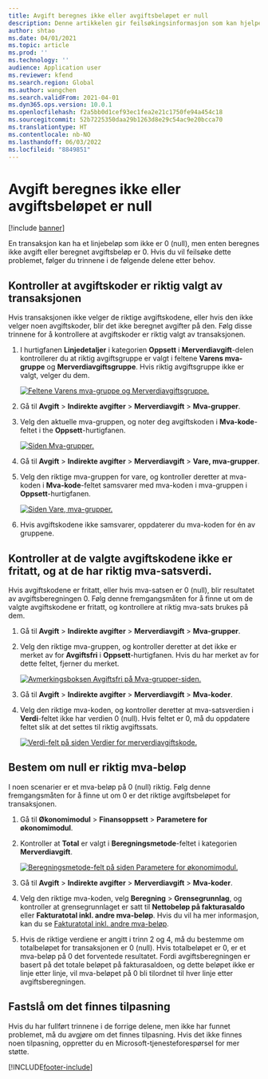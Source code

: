 ```yaml
---
title: Avgift beregnes ikke eller avgiftsbeløpet er null
description: Denne artikkelen gir feilsøkingsinformasjon som kan hjelpe når avgiftsbeløpet er 0 (null) eller avgift ikke beregnes.
author: shtao
ms.date: 04/01/2021
ms.topic: article
ms.prod: ''
ms.technology: ''
audience: Application user
ms.reviewer: kfend
ms.search.region: Global
ms.author: wangchen
ms.search.validFrom: 2021-04-01
ms.dyn365.ops.version: 10.0.1
ms.openlocfilehash: f2a5bb0d1cef93ec1fea2e21c1750fe94a454c18
ms.sourcegitcommit: 52b7225350daa29b1263d8e29c54ac9e20bcca70
ms.translationtype: HT
ms.contentlocale: nb-NO
ms.lasthandoff: 06/03/2022
ms.locfileid: "8849851"
---
```

# <a name="tax-isnt-calculated-or-the-tax-amount-is-zero"></a>Avgift beregnes ikke eller avgiftsbeløpet er null

[!include [banner](../includes/banner.md)]

En transaksjon kan ha et linjebeløp som ikke er 0 (null), men enten beregnes ikke avgift eller beregnet avgiftsbeløp er 0. Hvis du vil feilsøke dette problemet, følger du trinnene i de følgende delene etter behov.

## <a name="verify-that-tax-codes-are-correctly-selected-by-the-transaction"></a>Kontroller at avgiftskoder er riktig valgt av transaksjonen

Hvis transaksjonen ikke velger de riktige avgiftskodene, eller hvis den ikke velger noen avgiftskoder, blir det ikke beregnet avgifter på den. Følg disse trinnene for å kontrollere at avgiftskoder er riktig valgt av transaksjonen. 

1. I hurtigfanen **Linjedetaljer** i kategorien **Oppsett** i **Merverdiavgift**-delen kontrollerer du at riktig avgiftsgruppe er valgt i feltene **Varens mva-gruppe** og **Merverdiavgiftsgruppe**. Hvis riktig avgiftsgruppe ikke er valgt, velger du dem.

    [![Feltene Varens mva-gruppe og Merverdiavgiftsgruppe.](./media/tax-not-calculated-tax-amount-zero-Picture1.png)](./media/tax-not-calculated-tax-amount-zero-Picture1.png)

2. Gå til **Avgift** \> **Indirekte avgifter** \> **Merverdiavgift** \> **Mva-grupper**.
3. Velg den aktuelle mva-gruppen, og noter deg avgiftskoden i **Mva-kode**-feltet i the **Oppsett**-hurtigfanen.

    [![Siden Mva-grupper.](./media/tax-not-calculated-tax-amount-zero-Picture2.png)](./media/tax-not-calculated-tax-amount-zero-Picture2.png)

4. Gå til **Avgift** \> **Indirekte avgifter** \> **Merverdiavgift** \> **Vare, mva-grupper**.
5. Velg den riktige mva-gruppen for vare, og kontroller deretter at mva-koden i **Mva-kode**-feltet samsvarer med mva-koden i mva-gruppen i **Oppsett**-hurtigfanen.

    [![Siden Vare, mva-grupper.](./media/tax-not-calculated-tax-amount-zero-Picture3.png)](./media/tax-not-calculated-tax-amount-zero-Picture3.png)

6. Hvis avgiftskodene ikke samsvarer, oppdaterer du mva-koden for én av gruppene.

## <a name="verify-that-the-selected-tax-codes-arent-exempt-and-that-they-have-the-correct-tax-rate-value"></a>Kontroller at de valgte avgiftskodene ikke er fritatt, og at de har riktig mva-satsverdi.

Hvis avgiftskodene er fritatt, eller hvis mva-satsen er 0 (null), blir resultatet av avgiftsberegningen 0. Følg denne fremgangsmåten for å finne ut om de valgte avgiftskodene er fritatt, og kontrollere at riktig mva-sats brukes på dem.

1. Gå til **Avgift** \> **Indirekte avgifter** \> **Merverdiavgift** \> **Mva-grupper**.
2. Velg den riktige mva-gruppen, og kontroller deretter at det ikke er merket av for **Avgiftsfri** i **Oppsett**-hurtigfanen. Hvis du har merket av for dette feltet, fjerner du merket.

    [![Avmerkingsboksen Avgiftsfri på Mva-grupper-siden.](./media/tax-not-calculated-tax-amount-zero-Picture4.png)](./media/tax-not-calculated-tax-amount-zero-Picture4.png)

3. Gå til **Avgift** \> **Indirekte avgifter** \> **Merverdiavgift** \> **Mva-koder**.
4. Velg den riktige mva-koden, og kontroller deretter at mva-satsverdien i **Verdi**-feltet ikke har verdien 0 (null). Hvis feltet er 0, må du oppdatere feltet slik at det settes til riktig avgiftssats.

    [![Verdi-felt på siden Verdier for merverdiavgiftskode.](./media/tax-not-calculated-tax-amount-zero-Picture5.png)](./media/tax-not-calculated-tax-amount-zero-Picture5.png)

## <a name="determine-whether-zero-is-the-correct-tax-amount"></a>Bestem om null er riktig mva-beløp

I noen scenarier er et mva-beløp på 0 (null) riktig. Følg denne fremgangsmåten for å finne ut om 0 er det riktige avgiftsbeløpet for transaksjonen.

1. Gå til **Økonomimodul** \> **Finansoppsett** \> **Parametere for økonomimodul**.
2. Kontroller at **Total** er valgt i **Beregningsmetode**-feltet i kategorien **Merverdiavgift**.

    [![Beregningsmetode-felt på siden Parametere for økonomimodul.](./media/tax-not-calculated-tax-amount-zero-Picture6.png)](./media/tax-not-calculated-tax-amount-zero-Picture6.png)

3. Gå til **Avgift** \> **Indirekte avgifter** \> **Merverdiavgift** \> **Mva-koder**.
4. Velg den riktige mva-koden, velg **Beregning** \> **Grensegrunnlag**, og kontroller at grensegrunnlaget er satt til **Nettobeløp på fakturasaldo** eller **Fakturatotal inkl. andre mva-beløp**. Hvis du vil ha mer informasjon, kan du se [Fakturatotal inkl. andre mva-beløp](marginal-base-field.md#invoice-total-incl-other-sales-tax-amounts).
5. Hvis de riktige verdiene er angitt i trinn 2 og 4, må du bestemme om totalbeløpet for transaksjonen er 0 (null). Hvis totalbeløpet er 0, er et mva-beløp på 0 det forventede resultatet. Fordi avgiftsberegningen er basert på det totale beløpet på fakturasaldoen, og dette beløpet ikke er linje etter linje, vil mva-beløpet på 0 bli tilordnet til hver linje etter avgiftsberegningen.

## <a name="determine-whether-customization-exists"></a>Fastslå om det finnes tilpasning

Hvis du har fullført trinnene i de forrige delene, men ikke har funnet problemet, må du avgjøre om det finnes tilpasning. Hvis det ikke finnes noen tilpasning, oppretter du en Microsoft-tjenesteforespørsel for mer støtte.

[!INCLUDE[footer-include](../../includes/footer-banner.md)]
